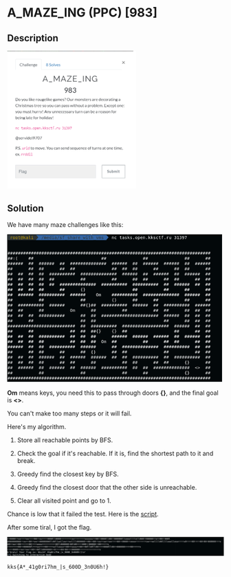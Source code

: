 # A_MAZE_ING (PPC) \[983\]

## __Description__

<img src="chall.png" width="300">

## __Solution__

We have many maze challenges like this:

<img src="maze.png" width="500">

**Om** means keys, you need this to pass through doors **{}**, and the final goal is **<>**.

You can't make too many steps or it will fail.

Here's my algorithm.

1. Store all reachable points by BFS.

2. Check the goal if it's reachable. If it is, find the shortest path to it and break.

3. Greedy find the closest key by BFS.

4. Greedy find the closest door that the other side is unreachable.

5. Clear all visited point and go to 1.

Chance is low that it failed the test. Here is the [script]('a_maze_ing.py').

After some tiral, I got the flag.

<img src="ans.png">

```
kks{A*_41g0ri7hm_|s_600D_3n0U6h!}
```
